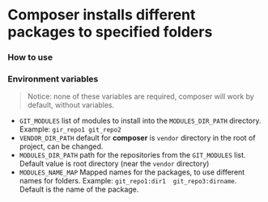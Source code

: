 # Composer installs different packages to specified folders

### How to use

### Environment variables
>Notice: none of these variables are required, composer will work by default, without variables.
- `GIT_MODULES` list of modules to install into the `MODULES_DIR_PATH` directory. Example: `gir_repo1 git_repo2`
- `VENDOR_DIR_PATH` default for __composer__ is `vendor` directory in the root of project, can be changed.
- `MODULES_DIR_PATH` path for the repositories from the `GIT_MODULES` list. Default value is root directory (near 
  the `vendor` directory)
- `MODULES_NAME_MAP` Mapped names for the packages, to use different names for folders. Example: `git_repo1:dir1 
  git_repo3:dirname`. Default is the name of the package.
  